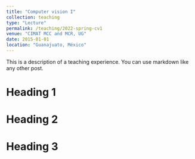 ```yaml
---
title: "Computer vision I"
collection: teaching
type: "Lecture"
permalink: /teaching/2022-spring-cv1
venue: "CIMAT MCC and MCR, UG"
date: 2015-01-01
location: "Guanajuato, México"
---
```


This is a description of a teaching experience. You can use markdown like any other post.

Heading 1
======

Heading 2
======

Heading 3
======
